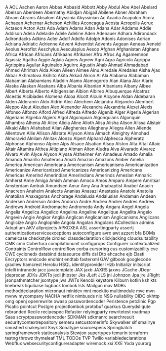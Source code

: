 A AOL Aachen Aaron Abbas Abbasid Abbott Abby Abdul
Abe Abel Abelard Abelson Aberdeen Abernathy Abidjan Abigail Abilene Abner
Abraham Abram Abrams Absalom Abyssinia Abyssinian Ac Acadia Acapulco
Accra Achaean Achernar Acheson Achilles Aconcagua Acosta
Acropolis Acrux Actaeon Acton Acts Ada Adam Adams Adan
Adana Adar Addams Addie Addison Adela Adelaide Adele Adeline
Aden Adenauer Adhara Adirondack Adirondacks Adkins Adler Adolf Adolfo
Adolph Adonis Adonises Adrian Adriana Adriatic Adrienne Advent Adventist Advents
Aegean Aeneas Aeneid Aeolus Aeroflot Aeschylus Aesculapius Aesop
Afghan Afghanistan Afghans Africa African Africans Afrikaans Afrikaner Afro
Afros Ag Agamemnon Agassiz Agatha Aggie Aglaia Agnes
Agnew Agni Agra Agricola Agrippa Agrippina Aguilar Aguinaldo Aguirre Agustin
Ahab Ahmad Ahmadabad Ahmed Ahriman Aida Aiken Aileen Aimee
Ainu Airedale Airedales Aisha Ajax Akbar Akhmatova Akihito Akita Akkad Akron Al Ala Alabama Alabaman Alabamian Alabamians Aladdin
Alamo Alamogordo Alan Alana Alar Alaric Alaska Alaskan Alaskans Alba
Albania Albanian Albanians Albany Albee Albert Alberta Alberto Albigensian
Albion Albireo Albuquerque Alcatraz Alcestis Alcibiades Alcmena Alcoa Alcott
Alcuin Alcyone Aldan Aldebaran Alden Alderamin Aldo Aldrin Alec Aleichem
Alejandra Alejandro Alembert Aleppo Aleut Aleutian Alex Alexander Alexandra Alexandria
Alexei Alexis Alfonso Alfonzo Alford Alfred Alfreda Alfredo Algenib Alger
Algeria Algerian Algerians Algieba Algiers Algol Algonquian Algonquians Algonquin Alhambra
Alhena Ali Alice Alicia Aline Alioth Alisa Alisha Alison
Alissa Alistair Alkaid Allah Allahabad Allan Alleghenies Allegheny Allegra Allen
Allende Allentown Allie Allison Allstate Allyson Alma Almach Almighty
Almohad Almoravid Alnilam Alnitak Alonzo Alpert Alphard Alphecca Alpheratz Alphonse
Alphonso Alpine Alps Alsace Alsatian Alsop Alston Alta Altai
Altaic Altair Altamira Althea Altiplano Altman Alton Aludra Alva
Alvarado Alvarez Alvaro Alvin Alyce Alyson Alyssa Alzheimer Am Amadeus
Amado Amalia Amanda Amarillo Amaterasu Amati Amazon Amazons Amber
Amelia America American Americana Americanism Americanisms Americanization Americanize Americanized Americanizes Americanizing Americans Americas Amerind Amerindian Amerindians Amerinds
Ameslan Amharic Amherst Amie Amiga Amish Amman Amoco Amos Amparo
Ampere Amritsar Amsterdam Amtrak Amundsen Amur Amy Ana Anabaptist
Anabel Anacin Anacreon Anaheim Analects Ananias Anasazi Anastasia Anatole Anatolia
Anatolian Anaxagoras Anchorage Andalusia Andalusian Andaman Andean Andersen Anderson Andes
Andorra Andre Andrea Andrei Andres Andrew Andrews Android
Andromache Andromeda Andy Angara Angel Angela Angelia Angelica Angelico
Angelina Angeline Angelique Angelita Angelo Angevin Angie Angkor Anglia
Anglican Anglicanism Anglicanisms Anglicans Anglicize Anglo Anglophile Angola Angolan Angolans
ACollection
admins
Adoptium
AKV
allprojects
APKCXEA
ASL
assertingparty
assertj
authenticationserviceexceptions
autoconfigure
avro
awt
azzert
bfa
BOMs
camelcase
checkstyle
circleci
classdeclaration
clickjacking
cloudsuitability
CMK
cmn
Cobertura
compilationunit
configprops
Configurer
contextualized
Contraints
Controlflow
controlflow
corba
cursoring
cus
customizability
cve
CWE
cyclonedx
databind
datasource
diffs
dsl
Dto
ehcache
ejb
Elasti
Encryptors
endcode
endhint
endtab
fasterxml
GAV
gitbook
googlecode
gradlew
hamcrest
Heroku
HSQL
identityprovider
IHzb
Initializr
initscript
Intelli
intranode
jacc
javatemplate
JAX
jaxb
JAXRS
jaxws
JCache
JDepr
jdeprscan
JDKs
JDKTo
jedi
jhipster
Jks
JLeft
JLS
jni
Johnzon
Jpa
jre
JRight
jsonpathmatcher
jsontype
jws
JWTs
Kenobi
keystore
Kilburn
kotlin
ksh
kts
linebreak
liquibase
logback
lombok
lsts
Mailgun
mav
MDBs
methoddeclaration
micronaut
minidev
mnt
mockito
multimodule
mvc
mvn
mvnw
mycompany
NACHA
netflix
nimbusds
nio
NSG
nullability
OIDC
okhttp
omg
openj
openrewrite
owasp
passwordencoder
Peristence
petclinic
Pgp
Picatic
pointcut
Postgre
projectlombok
protobuf
quarkus
Querydsl
qute
rebranded
Recile
recipespec
Refaster
relyingparty
rewritetest
roadmap
Saas
scryptpasswordencoder
SDKMAN
sdkmanrc
searchresult
securitycontextrepository
semeru
setcustomerinfo
Skywalker
slf
smallrye
smushed
snakeyaml
Snyk
Sonatype
sourcespecs
Springbatch
springframework
staticanalysis
Stewjon
supertypes
temurin
terraform
testng
throwz
thymeleaf
TML
TODOs
TVP
Twilio
variabledeclarations
Webflux
websecurityconfigureradapter
wiremock
xsi
XXE
Yoda
yourorg
